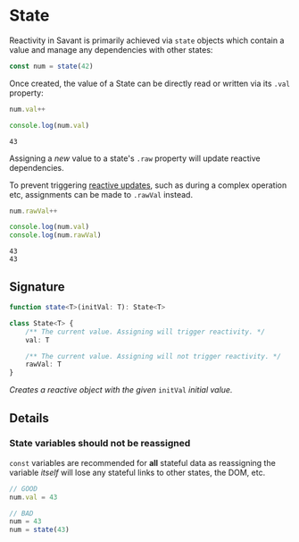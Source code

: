 # State

Reactivity in Savant is primarily achieved via `state` objects which contain a value and manage any dependencies with other states:

```typescript
const num = state(42)
```

Once created, the value of a State can be directly read or written via its `.val` property:

```typescript
num.val++

console.log(num.val)
```

```console
43
```

Assigning a _new_ value to a state's `.raw` property will update reactive dependencies.

To prevent triggering [reactive updates](http://localhost:5173/core/Derive), such as during a complex operation etc, assignments can be made to `.rawVal` instead.

```typescript
num.rawVal++

console.log(num.val)
console.log(num.rawVal)
```

```console
43
43
```

## Signature

```typescript
function state<T>(initVal: T): State<T>

class State<T> {
    /** The current value. Assigning will trigger reactivity. */
    val: T

    /** The current value. Assigning will not trigger reactivity. */
    rawVal: T
}
```

_Creates a reactive object with the given_ `initVal` _initial value._

## Details

### State variables should not be reassigned

`const` variables are recommended for **all** stateful data as reassigning the variable _itself_ will lose any stateful links to other states, the DOM, etc.

```typescript
// GOOD
num.val = 43

// BAD
num = 43
num = state(43)
```
